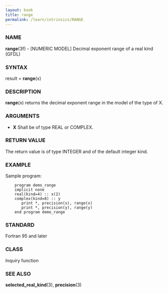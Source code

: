 ```yaml
---
layout: book
title: range
permalink: /learn/intrinsics/RANGE
---
```

### NAME

__range__(3f) - \[NUMERIC MODEL\] Decimal exponent range of a real kind
(GFDL)

### SYNTAX

result = __range__(x)

### DESCRIPTION

__range__(x) returns the decimal exponent range in the model of the type
of X.

### ARGUMENTS

  - __X__
    Shall be of type REAL or COMPLEX.

### RETURN VALUE

The return value is of type INTEGER and of the default integer kind.

### EXAMPLE

Sample program:

```
    program demo_range
    implicit none
    real(kind=4) :: x(2)
    complex(kind=8) :: y
       print *, precision(x), range(x)
       print *, precision(y), range(y)
    end program demo_range
```

### STANDARD

Fortran 95 and later

### CLASS

Inquiry function

### SEE ALSO

__selected\_real\_kind__(3), __precision__(3)
